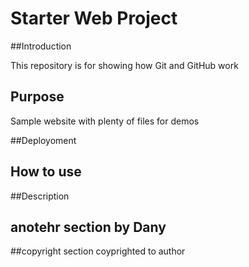 # Starter Web Project

##Introduction

This repository is for showing how Git and GitHub work

## Purpose

Sample website with plenty of files for demos

##Deployoment

## How to use

##Description

## anotehr section by Dany

##copyright section
coyprighted to author
